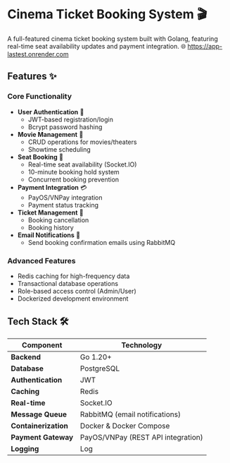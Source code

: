 # Cinema Ticket Booking System 🎬

A full-featured cinema ticket booking system built with Golang, featuring real-time seat availability updates and payment integration.
🌐 https://app-lastest.onrender.com

## Features ✨

### Core Functionality
- **User Authentication** 🔐
  - JWT-based registration/login
  - Bcrypt password hashing
- **Movie Management** 🎥
  - CRUD operations for movies/theaters
  - Showtime scheduling
- **Seat Booking** 💺
  - Real-time seat availability (Socket.IO)
  - 10-minute booking hold system
  - Concurrent booking prevention
- **Payment Integration** 💳
  - PayOS/VNPay integration
  - Payment status tracking
- **Ticket Management** 🎫
  - Booking cancellation
  - Booking history
- **Email Notifications** 📧
  - Send booking confirmation emails using RabbitMQ

### Advanced Features
- Redis caching for high-frequency data
- Transactional database operations
- Role-based access control (Admin/User)
- Dockerized development environment

## Tech Stack 🛠️

| Component              | Technology                          |
|------------------------|-------------------------------------|
| **Backend**            | Go 1.20+                           |
| **Database**           | PostgreSQL                         |
| **Authentication**     | JWT                                |
| **Caching**           | Redis                              |
| **Real-time**         | Socket.IO                          |
| **Message Queue**     | RabbitMQ (email notifications)     |
| **Containerization**  | Docker & Docker Compose           |
| **Payment Gateway**   | PayOS/VNPay (REST API integration) |
| **Logging**           | Log                                |

